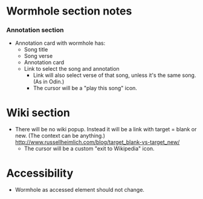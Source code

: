# Wormhole section notes

### Annotation section

* Annotation card with wormhole has:
    * Song title
    * Song verse
    * Annotation card
    * Link to select the song and annotation
        * Link will also select verse of that song, unless it's the same song. (As in Odin.)
        * The cursor will be a "play this song" icon.

# Wiki section

* There will be no wiki popup. Instead it will be a link with target = blank or new. (The context can be anything.) http://www.russellheimlich.com/blog/target_blank-vs-target_new/
    * The cursor will be a custom "exit to Wikipedia" icon.

# Accessibility

* Wormhole as accessed element should not change.
